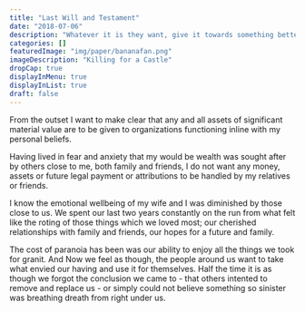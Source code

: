 ```yaml
---
title: "Last Will and Testament"
date: "2018-07-06"
description: "Whatever it is they want, give it towards something better"
categories: []
featuredImage: "img/paper/bananafan.png"
imageDescription: "Killing for a Castle"
dropCap: true
displayInMenu: true
displayInList: true
draft: false
---
```


From the outset I want to make clear that any and all assets of significant material value are to be given to organizations functioning inline with my personal beliefs.

Having lived in fear and anxiety that my would be wealth was sought after by others close to me, both family and friends, I do not want any money, assets or future legal payment or attributions to be handled by my relatives or friends.

I know the emotional wellbeing of my wife and I was diminished by those close to us.  We spent our last two years constantly on the run from what felt like the roting of those things which we loved most; our cherished relationships with family and friends, our hopes for a future and family.

The cost of paranoia has been was our ability to enjoy all the things we took for granit. 
And Now we feel as though, the people around us want to take what envied our having and use it for themselves. Half the time it is as though we forgot the conclusion we came to - that others intented to remove and replace us - or simply could not believe something so sinister was breathing dreath from right under us.